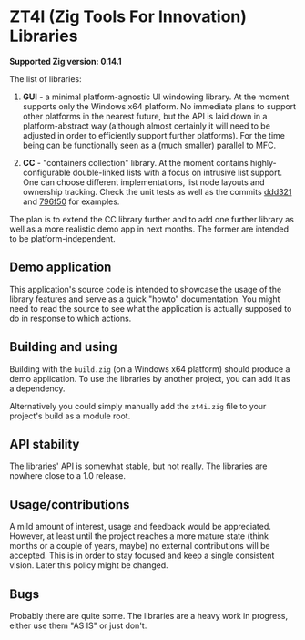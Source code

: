 # ZT4I (Zig Tools For Innovation) Libraries

**Supported Zig version: 0.14.1**

The list of libraries:

1. **GUI** - a minimal platform-agnostic UI windowing library. At the moment supports only the Windows x64 platform. No immediate plans to support other platforms in the nearest future, but the API is laid down in a platform-abstract way (although almost certainly it will need to be adjusted in order to efficiently support further platforms). For the time being can be functionally seen as a (much smaller) parallel to MFC.

2. **CC** - "containers collection" library. At the moment contains highly-configurable double-linked lists with a focus on intrusive list support. One can choose different implementations, list node layouts and ownership tracking. Check the unit tests as well as the commits [ddd321](https://github.com/vadim-za/zt4i-libs/commit/ddd321bad4eaae24fabc3a915e38015729d66430) and [796f50](https://github.com/vadim-za/zt4i-libs/commit/796f504150ce49d05392519b368115b2a662911a) for examples.

The plan is to extend the CC library further and to add one further library as well as a more realistic demo app in next months. The former are intended to be platform-independent.

## Demo application

This application's source code is intended to showcase the usage of the library features and serve as a quick "howto" documentation. You might need to read the source to see what the application is actually supposed to do in response to which actions.

## Building and using

Building with the `build.zig` (on a Windows x64 platform) should produce a demo application. To use the libraries by another project, you can add it as a dependency.

Alternatively you could simply manually add the `zt4i.zig` file to your project's build as a module root.

## API stability

The libraries' API is somewhat stable, but not really. The libraries are nowhere close to a 1.0 release.

## Usage/contributions

A mild amount of interest, usage and feedback would be appreciated. However, at least until the project reaches a more mature state (think months or a couple of years, maybe) no external contributions will be accepted. This is in order to stay focused and keep a single consistent vision. Later this policy might be changed.

## Bugs

Probably there are quite some. The libraries are a heavy work in progress, either use them "AS IS" or just don't.
